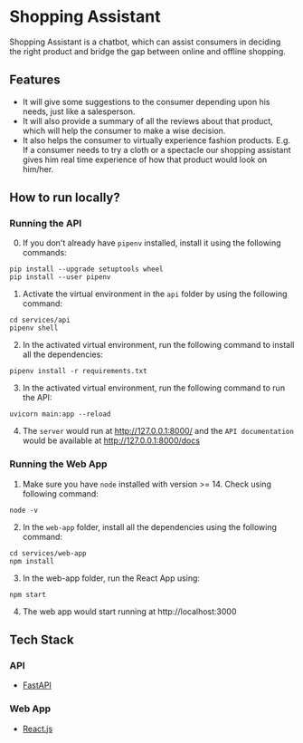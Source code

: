 # Shopping Assistant
Shopping Assistant is a chatbot, which can assist consumers in deciding the right product and bridge the gap between online and offline shopping. 

## Features
- It will give some suggestions to the consumer depending upon his needs, just like a salesperson.
- It will also provide a summary of all the reviews about that product, which will help the consumer to make a wise decision.
- It also helps the consumer to virtually experience fashion products. E.g. If a consumer needs to try a cloth or a spectacle our shopping assistant gives    him real time experience of how that product would look on him/her.

## How to run locally?

### Running the API

0. If you don't already have `pipenv` installed, install it using the following commands:
```
pip install --upgrade setuptools wheel
pip install --user pipenv
```

1. Activate the virtual environment in the `api` folder by using the following command:

```
cd services/api
pipenv shell
```

2. In the activated virtual environment, run the following command to install all the dependencies:

```
pipenv install -r requirements.txt
```

3. In the activated virtual environment, run the following command to run the API:

```
uvicorn main:app --reload
```

4. The `server` would run at http://127.0.0.1:8000/ and the `API documentation` would be available at http://127.0.0.1:8000/docs

### Running the Web App

1. Make sure you have `node` installed with version >= 14. Check using following command:

```
node -v
```

2. In the `web-app` folder, install all the dependencies using the following command:

```
cd services/web-app
npm install
```

3. In the web-app folder, run the React App using:

```
npm start
```

4. The web app would start running at http://localhost:3000

## Tech Stack

### API

- [FastAPI](https://fastapi.tiangolo.com/#example)
### Web App

- [React.js](https://reactjs.org/docs/getting-started.html)